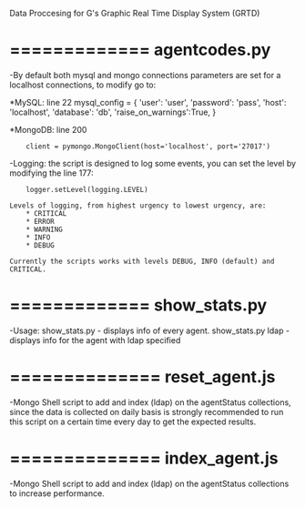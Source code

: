 Data Proccesing for G's Graphic Real Time Display System (GRTD)

=============
agentcodes.py
=============

-By default both mysql and mongo connections parameters are set for a localhost connections, to modify go to:

*MySQL: line 22
		mysql_config = {
		    'user':             'user',
		    'password':         'pass',
		    'host':             'localhost',
		    'database':         'db',
		    'raise_on_warnings':True,
		}

*MongoDB: line 200

		client = pymongo.MongoClient(host='localhost', port='27017')

-Logging: the script is designed to log some events, you can set the level by modifying the line 177:

		logger.setLevel(logging.LEVEL)

	Levels of logging, from highest urgency to lowest urgency, are:
	    * CRITICAL
	    * ERROR
	    * WARNING
	    * INFO
	    * DEBUG

    Currently the scripts works with levels DEBUG, INFO (default) and CRITICAL.


=============
show_stats.py
=============

-Usage:
    show_stats.py - displays info of every agent.
    show_stats.py ldap - displays info for the agent with ldap specified


==============
reset_agent.js
==============

-Mongo Shell script to add and index (ldap) on the agentStatus collections, since the data is collected on daily basis is strongly recommended to run this script on a certain time every day to get the expected results.


==============
index_agent.js
==============

-Mongo Shell script to add and index (ldap) on the agentStatus collections to increase performance.